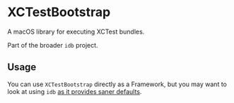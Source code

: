 # XCTestBootstrap

A macOS library for executing XCTest bundles.

Part of the broader `idb` project.

## Usage

You can use `XCTestBootstrap` directly as a Framework, but you may want to look at using `idb` [as it provides saner defaults](https://www.fbidb.io/docs/test_execution).
